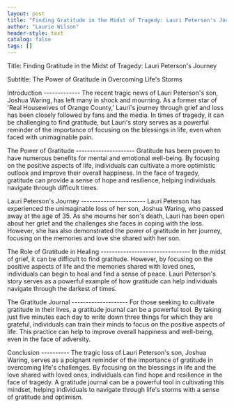```yaml
---
layout: post
title: "Finding Gratitude in the Midst of Tragedy: Lauri Peterson's Journey"
author: "Laurie Wilson"
header-style: text
catalog: false
tags: []
---
```


Title: Finding Gratitude in the Midst of Tragedy: Lauri Peterson's Journey

Subtitle: The Power of Gratitude in Overcoming Life's Storms

Introduction ------------- The recent tragic news of Lauri Peterson's son, Joshua Waring, has left many in shock and mourning. As a former star of 'Real Housewives of Orange County,' Lauri's journey through grief and loss has been closely followed by fans and the media. In times of tragedy, it can be challenging to find gratitude, but Lauri's story serves as a powerful reminder of the importance of focusing on the blessings in life, even when faced with unimaginable pain.

The Power of Gratitude --------------------- Gratitude has been proven to have numerous benefits for mental and emotional well-being. By focusing on the positive aspects of life, individuals can cultivate a more optimistic outlook and improve their overall happiness. In the face of tragedy, gratitude can provide a sense of hope and resilience, helping individuals navigate through difficult times.

Lauri Peterson's Journey ----------------------- Lauri Peterson has experienced the unimaginable loss of her son, Joshua Waring, who passed away at the age of 35. As she mourns her son's death, Lauri has been open about her grief and the challenges she faces in coping with the loss. However, she has also demonstrated the power of gratitude in her journey, focusing on the memories and love she shared with her son.

The Role of Gratitude in Healing -------------------------------- In the midst of grief, it can be difficult to find gratitude. However, by focusing on the positive aspects of life and the memories shared with loved ones, individuals can begin to heal and find a sense of peace. Lauri Peterson's story serves as a powerful example of how gratitude can help individuals navigate through the darkest of times.

The Gratitude Journal -------------------- For those seeking to cultivate gratitude in their lives, a gratitude journal can be a powerful tool. By taking just five minutes each day to write down three things for which they are grateful, individuals can train their minds to focus on the positive aspects of life. This practice can help to improve overall happiness and well-being, even in the face of adversity.

Conclusion ---------- The tragic loss of Lauri Peterson's son, Joshua Waring, serves as a poignant reminder of the importance of gratitude in overcoming life's challenges. By focusing on the blessings in life and the love shared with loved ones, individuals can find hope and resilience in the face of tragedy. A gratitude journal can be a powerful tool in cultivating this mindset, helping individuals to navigate through life's storms with a sense of gratitude and optimism.
